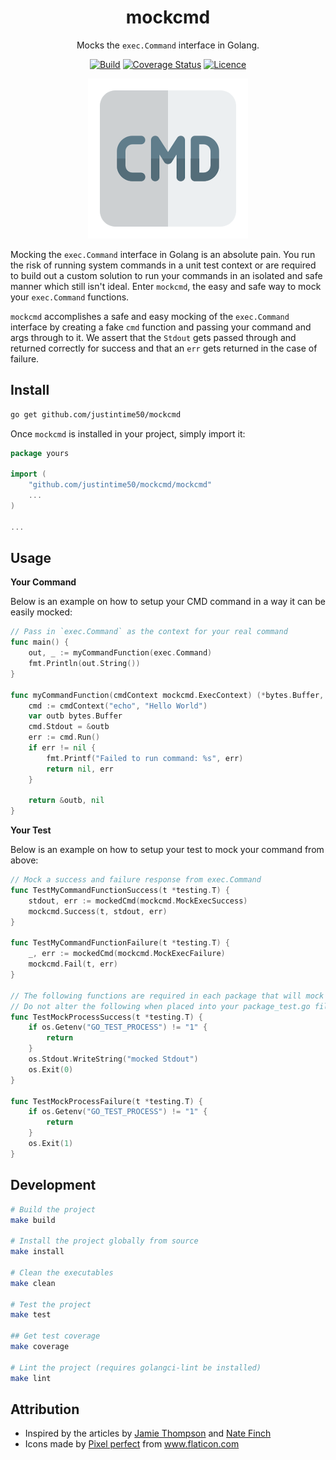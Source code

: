 <div align="center">

# mockcmd

Mocks the `exec.Command` interface in Golang.

[![Build](https://github.com/Justintime50/mockcmd/workflows/build/badge.svg)](https://github.com/Justintime50/mockcmd/actions)
[![Coverage Status](https://coveralls.io/repos/github/Justintime50/mockcmd/badge.svg?branch=main)](https://coveralls.io/github/Justintime50/mockcmd?branch=main)
[![Licence](https://img.shields.io/github/license/justintime50/mockcmd)](LICENSE)

<img src="assets/showcase.png" alt="Showcase">

</div>

Mocking the `exec.Command` interface in Golang is an absolute pain. You run the risk of running system commands in a unit test context or are required to build out a custom solution to run your commands in an isolated and safe manner which still isn't ideal. Enter `mockcmd`, the easy and safe way to mock your `exec.Command` functions.

`mockcmd` accomplishes a safe and easy mocking of the `exec.Command` interface by creating a fake `cmd` function and passing your command and args through to it. We assert that the `Stdout` gets passed through and returned correctly for success and that an `err` gets returned in the case of failure.

## Install

```bash
go get github.com/justintime50/mockcmd
```

Once `mockcmd` is installed in your project, simply import it:

```go
package yours

import (
	"github.com/justintime50/mockcmd/mockcmd"
	...
)

...
```

## Usage

**Your Command**

Below is an example on how to setup your CMD command in a way it can be easily mocked:

```go
// Pass in `exec.Command` as the context for your real command
func main() {
	out, _ := myCommandFunction(exec.Command)
	fmt.Println(out.String())
}

func myCommandFunction(cmdContext mockcmd.ExecContext) (*bytes.Buffer, error) {
	cmd := cmdContext("echo", "Hello World")
	var outb bytes.Buffer
	cmd.Stdout = &outb
	err := cmd.Run()
	if err != nil {
		fmt.Printf("Failed to run command: %s", err)
		return nil, err
	}

	return &outb, nil
}
```

**Your Test**

Below is an example on how to setup your test to mock your command from above:

```go
// Mock a success and failure response from exec.Command
func TestMyCommandFunctionSuccess(t *testing.T) {
	stdout, err := mockedCmd(mockcmd.MockExecSuccess)
	mockcmd.Success(t, stdout, err)
}

func TestMyCommandFunctionFailure(t *testing.T) {
	_, err := mockedCmd(mockcmd.MockExecFailure)
	mockcmd.Fail(t, err)
}

// The following functions are required in each package that will mock an exec.Command
// Do not alter the following when placed into your package_test.go file
func TestMockProcessSuccess(t *testing.T) {
	if os.Getenv("GO_TEST_PROCESS") != "1" {
		return
	}
	os.Stdout.WriteString("mocked Stdout")
	os.Exit(0)
}

func TestMockProcessFailure(t *testing.T) {
	if os.Getenv("GO_TEST_PROCESS") != "1" {
		return
	}
	os.Exit(1)
}
```

## Development

```bash
# Build the project
make build

# Install the project globally from source
make install

# Clean the executables
make clean

# Test the project
make test

## Get test coverage
make coverage

# Lint the project (requires golangci-lint be installed)
make lint
```

## Attribution

* Inspired by the articles by [Jamie Thompson](https://jamiethompson.me/posts/Unit-Testing-Exec-Command-In-Golang) and [Nate Finch](https://npf.io/2015/06/testing-exec-command/)
* Icons made by <a href="https://www.flaticon.com/authors/pixel-perfect" title="Pixel perfect">Pixel perfect</a> from <a href="https://www.flaticon.com/" title="Flaticon">www.flaticon.com</a>
